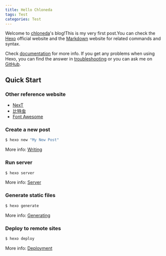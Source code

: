 ```yaml
---
title: Hello Chloneda
tags: Test
categories: Test
---
```


Welcome to [chloneda](https://chloneda.github.io/)'s blog!This is my very first post.You can check the [Hexo](https://hexo.io/) official website and the [Markdown](https://markdown-zh.readthedocs.io/en/latest/) website for related commands and syntax. 

Check [documentation](https://hexo.io/docs/) for more info. If you get any problems when using Hexo, you can find the answer in [troubleshooting](https://hexo.io/docs/troubleshooting.html) or you can ask me on [GitHub](https://github.com/hexojs/hexo/issues).

## Quick Start

### Other reference website
- [NexT](http://theme-next.iissnan.com/)
- [比特虫](http://www.bitbug.net/)
- [Font Awesome](http://fontawesome.dashgame.com/)

### Create a new post

``` bash
$ hexo new "My New Post"
```

More info: [Writing](https://hexo.io/docs/writing.html)

### Run server

``` bash
$ hexo server
```

More info: [Server](https://hexo.io/docs/server.html)

### Generate static files

``` bash
$ hexo generate
```

More info: [Generating](https://hexo.io/docs/generating.html)

### Deploy to remote sites

``` bash
$ hexo deploy
```

More info: [Deployment](https://hexo.io/docs/deployment.html)
